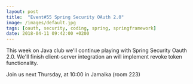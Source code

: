 ```yaml
---
layout: post
title:  "Event#55 Spring Security OAuth 2.0"
image: /images/default.jpg
tags: [oauth, security, coding, spring, springframework]
date: 2018-04-11 09:42:00 +0200
---
```


This week on Java club
we'll continue playing with Spring Security Oauth 2.0. We'll finish client-server integration an will implement revoke token functionality. []()

Join us next Thursday, at 10:00 in Jamaika (room 223)

